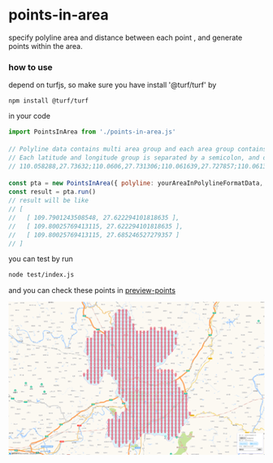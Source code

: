 # points-in-area

specify polyline area and distance between each point , and generate points within the area. 

### how to use
depend on turfjs, so make sure you have install '@turf/turf' by
```
npm install @turf/turf
```
in your code
``` javascript
import PointsInArea from './points-in-area.js'

// Polyline data contains multi area group and each area group contains a latitude and  a longitude
// Each latitude and longitude group is separated by a semicolon, and different regions are separated by a vertical bar
// 110.058288,27.73632;110.0606,27.731306;110.061639,27.727857;110.061363,27.726446|110.059651,27.724253;110.057205,27.723463;110.053757,27.721768;110.052763,27.719838

const pta = new PointsInArea({ polyline: yourAreaInPolylineFormatData, pointGap: 1 })
const result = pta.run()
// result will be like 
// [
//   [ 109.7901243508548, 27.622294101818635 ],
//   [ 109.80025769413115, 27.622294101818635 ],
//   [ 109.80025769413115, 27.685246527279357 ]
// ]
```

you can test by run
``` bash
node test/index.js
```

and you can check these points in [preview-points](./docs/index.html)

![results can be like](./test/result.png)